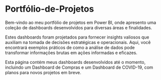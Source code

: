 # Portfólio-de-Projetos

Bem-vindo ao meu portfólio de projetos em Power BI, onde apresento uma coleção de dashboards desenvolvidos para diversas áreas e finalidades. 

Estes dashboards foram projetados para fornecer insights valiosos que auxiliam na tomada de decisões estratégicas e operacionais. Aqui, você encontrará exemplos práticos de como a análise de dados pode transformar informações brutas em ações informadas e eficazes.

Esta página contém meus dashboards desenvolvidos até o momento, incluindo um Dashboard de Compras e um Dashboard de COVID-19, com planos para novos projetos em breve. 

